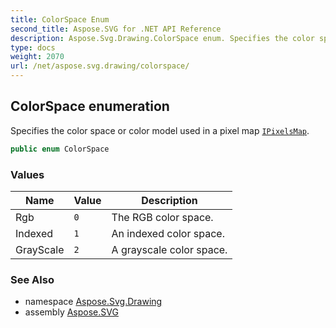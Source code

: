 ```yaml
---
title: ColorSpace Enum
second_title: Aspose.SVG for .NET API Reference
description: Aspose.Svg.Drawing.ColorSpace enum. Specifies the color space or color model used in a pixel map IPixelsMap
type: docs
weight: 2070
url: /net/aspose.svg.drawing/colorspace/
---
```

## ColorSpace enumeration

Specifies the color space or color model used in a pixel map [`IPixelsMap`](../ipixelsmap/).

```csharp
public enum ColorSpace
```

### Values

| Name | Value | Description |
| --- | --- | --- |
| Rgb | `0` | The RGB color space. |
| Indexed | `1` | An indexed color space. |
| GrayScale | `2` | A grayscale color space. |

### See Also

* namespace [Aspose.Svg.Drawing](../../aspose.svg.drawing/)
* assembly [Aspose.SVG](../../)
